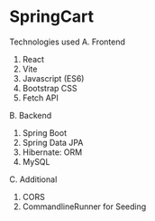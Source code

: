 # SpringCart

Technologies used
A. Frontend
  1. React
  2. Vite
  3. Javascript (ES6)
  4. Bootstrap CSS
  5. Fetch API

B. Backend
  1. Spring Boot
  2. Spring Data JPA
  3. Hibernate: ORM
  4. MySQL

C. Additional
  1. CORS
  2. CommandlineRunner for Seeding
   
